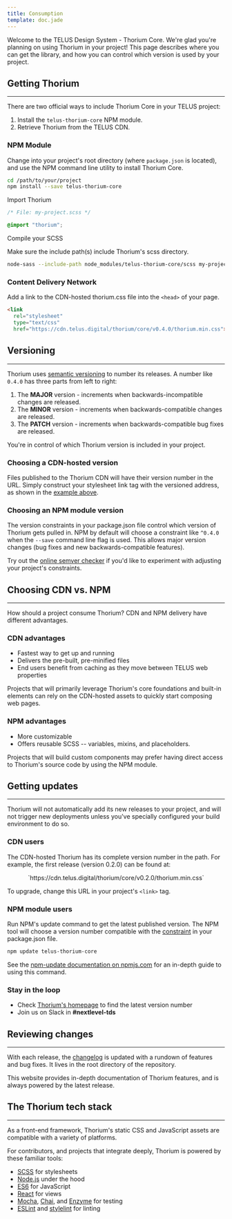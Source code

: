 ```yaml
---
title: Consumption
template: doc.jade
---
```


Welcome to the TELUS Design System - Thorium Core. We're glad you're planning on using Thorium in your project! This page describes where you can get the library, and how you can control which version is used by your project.

## Getting Thorium
---

There are two official ways to include Thorium Core in your TELUS project:

1. Install the `telus-thorium-core` NPM module.
2. Retrieve Thorium from the TELUS CDN.

### NPM Module

Change into your project's root directory (where `package.json` is located), and use the NPM command line utility to install Thorium Core.

```bash
cd /path/to/your/project
npm install --save telus-thorium-core
```

<p class="subhead">Import Thorium</p>

```scss
/* File: my-project.scss */

@import "thorium";
```

<p class="subhead">Compile your SCSS</p>

Make sure the include path(s) include Thorium's scss directory.

```bash
node-sass --include-path node_modules/telus-thorium-core/scss my-project.scss > my-project.css
```

### Content Delivery Network

Add a link to the CDN-hosted thorium.css file into the `<head>` of your page.

```html
<link
  rel="stylesheet"
  type="text/css"
  href="https://cdn.telus.digital/thorium/core/v0.4.0/thorium.min.css">
```

## Versioning

---

Thorium uses <a href="http://semver.org/" target="_blank">semantic versioning</a> to number its releases. A number like `0.4.0` has three parts from left to right:

1. The **MAJOR** version - increments when backwards-incompatible changes are released.
2. The **MINOR** version - increments when backwards-compatible changes are released.
3. The **PATCH** version - increments when backwards-compatible bug fixes are released.

You're in control of which Thorium version is included in your project.

### Choosing a CDN-hosted version

Files published to the Thorium CDN will have their version number in the URL. Simply construct your stylesheet link tag with the versioned address, as shown in the [example above](#content-delivery-network).

### Choosing an NPM module version

The version constraints in your package.json file control which version of Thorium gets pulled in. NPM by default will choose a constraint like `^0.4.0` when the `--save` command line flag is used. This allows major version changes (bug fixes and new backwards-compatible features).

Try out the <a href="http://jubianchi.github.io/semver-check/" target="_blank">online semver checker</a> if you'd like to experiment with adjusting your project's constraints.

## Choosing CDN vs. NPM

---

How should a project consume Thorium? CDN and NPM delivery have different advantages.

### CDN advantages

* Fastest way to get up and running
* Delivers the pre-built, pre-minified files
* End users benefit from caching as they move between TELUS web properties

Projects that will primarily leverage Thorium's core foundations and built-in elements can rely on the CDN-hosted assets to quickly start composing web pages.

### NPM advantages

* More customizable
* Offers reusable SCSS -- variables, mixins, and placeholders.

Projects that will build custom components may prefer having direct access to Thorium's source code by using the NPM module.

## Getting updates

---

Thorium will not automatically add its new releases to your project, and will not trigger new deployments unless you've specially configured your build environment to do so.

### CDN users

The CDN-hosted Thorium has its complete version number in the path. For example, the first release (version 0.2.0) can be found at:

<p style="text-align: center;">
`https://cdn.telus.digital/thorium/core/v0.2.0/thorium.min.css`
</p>

To upgrade, change this URL in your project's `<link>` tag.

### NPM module users

Run NPM's update command to get the latest published version. The NPM tool will choose a version number compatible with the [constraint](#versioning) in your package.json file.

```bash
npm update telus-thorium-core
 ```

 See the [npm-update documentation on npmjs.com](https://docs.npmjs.com/cli/update) for an in-depth guide to using this command.

 ### Stay in the loop

 * Check [Thorium's homepage](/) to find the latest version number
 * Join us on Slack in **#nextlevel-tds**

[comment]: # (If only two lines separate this this headline and the preceeding list, the h2 will end up inside the last li tag)

 ## Reviewing changes

 ---

 With each release, the [changelog](https://github.com/telusdigital/telus-thorium-core/blob/master/CHANGELOG.md) is updated with a rundown of features and bug fixes. It lives in the root directory of the repository.

 This website provides in-depth documentation of Thorium features, and is always powered by the latest release.

## The Thorium tech stack

---

As a front-end framework, Thorium's static CSS and JavaScript assets are compatible with a variety of platforms.

For contributors, and projects that integrate deeply, Thorium is powered by these familiar tools:

* [SCSS](http://sass-lang.com/) for stylesheets
* [Node.js](https://nodejs.org/en/) under the hood
* [ES6](https://github.com/lukehoban/es6features) for JavaScript
* [React](https://facebook.github.io/react/) for views
* [Mocha](https://mochajs.org/), [Chai](http://chaijs.com/), and [Enzyme](http://airbnb.io/enzyme/) for testing
* [ESLint](http://eslint.org/) and [stylelint](http://stylelint.io/) for linting
